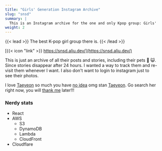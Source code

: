 ```yaml
---
title: "Girls' Generation Instagram Archive"
slug: "snsd"
summary: |
  This is an Instagram archive for the one and only Kpop group: Girls' Generation
weight: 2
---
```


{{< lead >}}
The best K-pop girl group there is.
{{< /lead >}}


[{{< icon "link" >}} https://snsd.aliu.dev/](https://snsd.aliu.dev/)

This is just an archive of all their posts and stories, including their pets 🐶 😺. Since stories disappear after 24 hours. I wanted a way to track them and re-visit them whenever I want. I also don't want to login to instagram just to see their photos.

I love [Taeyeon](https://www.youtube.com/watch?v=4OrCA1OInoo) so much you have [no idea](https://www.youtube.com/watch?v=4HG_CJzyX6A&pp=ygUMZm91ciBzZWFzb25z) omg stan [Taeyeon](https://www.youtube.com/watch?v=q6Mcwi0tXdU). Go search her right now, you will [thank me](https://www.youtube.com/watch?v=RjU5Op_KSBw&pp=ygUKaWYgdGFleWVvbg%3D%3D) later!!!


### Nerdy stats
- React
- AWS
  - S3
  - DynamoDB
  - Lambda
  - CloudFront
- Cloudflare
